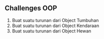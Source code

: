 ## Challenges OOP
1. Buat suatu turunan dari Object Tumbuhan
2. Buat suatu turunan dari Object Kendaraan
3. Buat suatu turunan dari Object Hewan